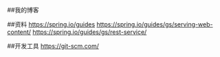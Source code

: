 ##我的博客

##资料
https://spring.io/guides
https://spring.io/guides/gs/serving-web-content/
https://spring.io/guides/gs/rest-service/

##开发工具
https://git-scm.com/